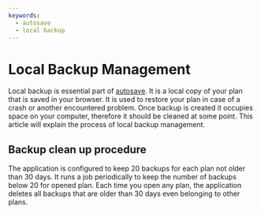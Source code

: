 ```yaml
---
keywords:
  - autosave
  - local backup
---
```

# Local Backup Management

Local backup is essential part of [autosave](./automatic-save-in-rapid-online).
It is a local copy of your plan that is saved in your browser. It is used to restore your plan in case of a crash
or another encountered problem. Once backup is created it occupies space on your computer, therefore it
should be cleaned at some point. This article will explain the process of local backup management.

## Backup clean up procedure

The application is configured to keep 20 backups for each plan not older than 30 days.
It runs a job periodically to keep the number of backups below 20 for opened plan.
Each time you open any plan, the application deletes all backups that are older than 30 days even belonging to other plans.
